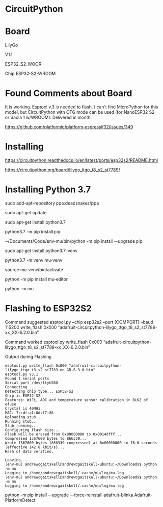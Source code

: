 # CircuitPython

# Board

LilyGo

V1.1

ESP32_S2_WOOR

Chip ESP32-S2-WROOM


# Found Comments about Board

It is working. Esptool v.3 is needed to flash. I can't find MicroPython for this model, but CircuitPython with OTG mode can be used (for NanoESP32 S2 or Saola 1 w/WROOM). Delivered in month.


https://github.com/platformio/platform-espressif32/issues/349



# Installing

https://circuitpython.readthedocs.io/en/latest/ports/esp32s2/README.html


https://circuitpython.org/board/lilygo_ttgo_t8_s2_st7789/


# Installing Python 3.7

sudo add-apt-repository ppa:deadsnakes/ppa

sudo apt-get update

sudo apt-get install python3.7

python3.7 -m pip install pip

~/Documents/Code/env-mu/bin/python -m pip install --upgrade pip

sudo apt-get install python3.7-venv

python3.7 -m venv mu-venv

source mu-venv/bin/activate

python -m pip install mu-editor

python -m mu

# Flashing to ESP32S2

Command suggested  esptool.py –chip esp32s2 –port (COMPORT) –baud 115200 write_flash 0x000 “adafruit-circuitpython-lilygo_ttgo_t8_s2_st7789-xx_XX-6.2.0.bin”

Command worked esptool.py write_flash 0x000 “adafruit-circuitpython-lilygo_ttgo_t8_s2_st7789-xx_XX-6.2.0.bin”

Output during Flashing

    esptool.py write_flash 0x000 "adafruit-circuitpython-lilygo_ttgo_t8_s2_st7789-en_GB-6.3.0.bin"
    esptool.py v3.1
    Found 1 serial ports
    Serial port /dev/ttyUSB0
    Connecting........_
    Detecting chip type... ESP32-S2
    Chip is ESP32-S2
    Features: WiFi, ADC and temperature sensor calibration in BLK2 of efuse
    Crystal is 40MHz
    MAC: 7c:df:a1:0d:f7:86
    Uploading stub...
    Running stub...
    Stub running...
    Configuring flash size...
    Flash will be erased from 0x00000000 to 0x0014dfff...
    Compressed 1367600 bytes to 866339...
    Wrote 1367600 bytes (866339 compressed) at 0x00000000 in 76.6 seconds (effective 142.8 kbit/s)...
    Hash of data verified.

    Leaving...
    (env-mu) andrewcgaitskell@andrewcgaitskell-ubuntu:~/Downloads$ python -m mu
    Logging to /home/andrewcgaitskell/.cache/mu/log/mu.log
    (env-mu) andrewcgaitskell@andrewcgaitskell-ubuntu:~/Downloads$ python -m mu
    Logging to /home/andrewcgaitskell/.cache/mu/log/mu.log

python -m pip install --upgrade --force-reinstall adafruit-blinka Adafruit-PlatformDetect


